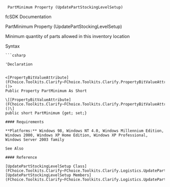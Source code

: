 ﻿     PartMinimum Property (UpdatePartStockingLevelSetup)                                                   

fcSDK Documentation

PartMinimum Property (UpdatePartStockingLevelSetup)

Minimum quantity of parts allowed in this inventory location

Syntax

```vbnet
```csharp

'Declaration
 

<[PropertyBitValueAttribute](FChoice.Toolkits.Clarify~FChoice.Toolkits.Clarify.PropertyBitValueAttribute.md)()>
Public Property PartMinimum As Short

\[[PropertyBitValueAttribute](FChoice.Toolkits.Clarify~FChoice.Toolkits.Clarify.PropertyBitValueAttribute.md)()\]
public short PartMinimum {get; set;}

#### Requirements

**Platforms:** Windows 98, Windows NT 4.0, Windows Millennium Edition, Windows 2000, Windows XP Home Edition, Windows XP Professional, Windows Server 2003 family

See Also

#### Reference

[UpdatePartStockingLevelSetup Class](FChoice.Toolkits.Clarify~FChoice.Toolkits.Clarify.Logistics.UpdatePartStockingLevelSetup.md)  
[UpdatePartStockingLevelSetup Members](FChoice.Toolkits.Clarify~FChoice.Toolkits.Clarify.Logistics.UpdatePartStockingLevelSetup_members.md)